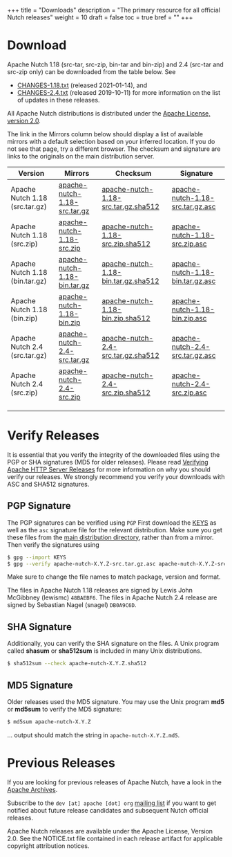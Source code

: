+++
title = "Downloads"
description = "The primary resource for all official Nutch releases"
weight = 10
draft = false
toc = true
bref = ""
+++

# Download
Apache Nutch 1.18 (src-tar, src-zip, bin-tar and bin-zip) and 2.4 (src-tar and src-zip only) can be downloaded from the table below. See
* [CHANGES-1.18.txt](https://apache.org/dist/nutch/1.18/CHANGES.txt) (released 2021-01-14), and
* [CHANGES-2.4.txt](https://apache.org/dist/nutch/2.4/CHANGES.txt) (released 2019-10-11)
for more information on the list of updates in these releases.

All Apache Nutch distributions is distributed under the [Apache License, version 2.0](https://www.apache.org/licenses/LICENSE-2.0.html).

The link in the Mirrors column below should display a list of available mirrors with a default selection based on your inferred location. If you do not see that page, try a different browser. The checksum and signature are links to the originals on the main distribution server.

| **Version**                    | **Mirrors**                                                                                                   | **Checksum**                                                                                                  | **Signature**                                                                                           |
|--------------------------------|---------------------------------------------------------------------------------------------------------------|---------------------------------------------------------------------------------------------------------------|---------------------------------------------------------------------------------------------------------|
| Apache Nutch 1.18 (src.tar.gz) | [apache-nutch-1.18-src.tar.gz](https://www.apache.org/dyn/closer.lua/nutch/1.18/apache-nutch-1.18-src.tar.gz) | [apache-nutch-1.18-src.tar.gz.sha512](https://apache.org/dist/nutch/1.18/apache-nutch-1.18-src.tar.gz.sha512) | [apache-nutch-1.18-src.tar.gz.asc](https://apache.org/dist/nutch/1.18/apache-nutch-1.18-src.tar.gz.asc) |
| Apache Nutch 1.18 (src.zip)    | [apache-nutch-1.18-src.zip](https://www.apache.org/dyn/closer.lua/nutch/1.18/apache-nutch-1.18-src.zip)       | [apache-nutch-1.18-src.zip.sha512](https://apache.org/dist/nutch/1.18/apache-nutch-1.18-src.zip.sha512)       | [apache-nutch-1.18-src.zip.asc](https://apache.org/dist/nutch/1.18/apache-nutch-1.18-src.zip.asc)       |
| Apache Nutch 1.18 (bin.tar.gz) | [apache-nutch-1.18-bin.tar.gz](https://www.apache.org/dyn/closer.lua/nutch/1.18/apache-nutch-1.18-bin.tar.gz) | [apache-nutch-1.18-bin.tar.gz.sha512](https://apache.org/dist/nutch/1.18/apache-nutch-1.18-bin.tar.gz.sha512) | [apache-nutch-1.18-bin.tar.gz.asc](https://apache.org/dist/nutch/1.18/apache-nutch-1.18-bin.tar.gz.asc) |
| Apache Nutch 1.18 (bin.zip)    | [apache-nutch-1.18-bin.zip](https://www.apache.org/dyn/closer.lua/nutch/1.18/apache-nutch-1.18-bin.zip)       | [apache-nutch-1.18-bin.zip.sha512](https://apache.org/dist/nutch/1.18/apache-nutch-1.18-bin.zip.sha512)       | [apache-nutch-1.18-bin.zip.asc](https://apache.org/dist/nutch/1.18/apache-nutch-1.18-bin.zip.asc)       |
| Apache Nutch 2.4 (src.tar.gz)  | [apache-nutch-2.4-src.tar.gz](https://www.apache.org/dyn/closer.lua/nutch/2.4/apache-nutch-2.4-src.tar.gz)    | [apache-nutch-2.4-src.tar.gz.sha512](https://apache.org/dist/nutch/2.4/apache-nutch-2.4-src.tar.gz.sha512)    | [apache-nutch-2.4-src.tar.gz.asc](https://apache.org/dist/nutch/2.4/apache-nutch-2.4-src.tar.gz.asc)    |
| Apache Nutch 2.4 (src.zip)     | [apache-nutch-2.4-src.zip](https://www.apache.org/dyn/closer.lua/nutch/2.4/apache-nutch-2.4-src.zip)          | [apache-nutch-2.4-src.zip.sha512](https://apache.org/dist/nutch/2.4/apache-nutch-2.4-src.zip.sha512)          | [apache-nutch-2.4-src.zip.asc](https://apache.org/dist/nutch/2.4/apache-nutch-2.4-src.zip.asc)          |
|                                |                                                                                                               |                                                                                                               |                                                                                                         |
|                                |                                                                                                               |                                                                                                               |                                                                                                         |
|                                |                                                                                                               |                                                                                                               |                                                                                                         |

# Verify Releases
It is essential that you verify the integrity of the downloaded files using the PGP or SHA signatures (MD5 for older releases). Please read [Verifying Apache HTTP Server Releases](https://httpd.apache.org/dev/verification.html) for more information on why you should verify our releases. We strongly recommend you verify your downloads with ASC and SHA512 signatures.

## PGP Signature
The PGP signatures can be verified using `PGP` First download the [KEYS](https://www.apache.org/dist/nutch/KEYS) as well as the `asc` signature file for the relevant distribution. Make sure you get these files from the [main distribution directory](https://www.apache.org/dist/nutch/), rather than from a mirror. Then verify the signatures using

```bash
$ gpg --import KEYS
$ gpg --verify apache-nutch-X.Y.Z-src.tar.gz.asc apache-nutch-X.Y.Z-src.tar.gz
```
Make sure to change the file names to match package, version and format.

The files in Apache Nutch 1.18 releases are signed by Lewis John McGibbney (lewismc) `48BAEBF6`. The files in Apache Nutch 2.4 release are signed by Sebastian Nagel (snagel) `DB0A9C6D`.

## SHA Signature
Additionally, you can verify the SHA signature on the files. A Unix program called **shasum** or **sha512sum** is included in many Unix distributions.
```bash
$ sha512sum --check apache-nutch-X.Y.Z.sha512
```

## MD5 Signature
Older releases used the MD5 signature. You may use the Unix program **md5** or **md5sum** to verify the MD5 signature:
```bash
$ md5sum apache-nutch-X.Y.Z
```
... output should match the string in `apache-nutch-X.Y.Z.md5`.

# Previous Releases
If you are looking for previous releases of Apache Nutch, have a look in the [Apache Archives](https://archive.apache.org/dist/nutch/).

Subscribe to the `dev [at] apache [dot] org` [mailing list](/community/mailing-lists/) if you want to get notified about future release candidates and subsequent Nutch official releases.

Apache Nutch releases are available under the Apache License, Version 2.0. See the NOTICE.txt file contained in each release artifact for applicable copyright attribution notices.